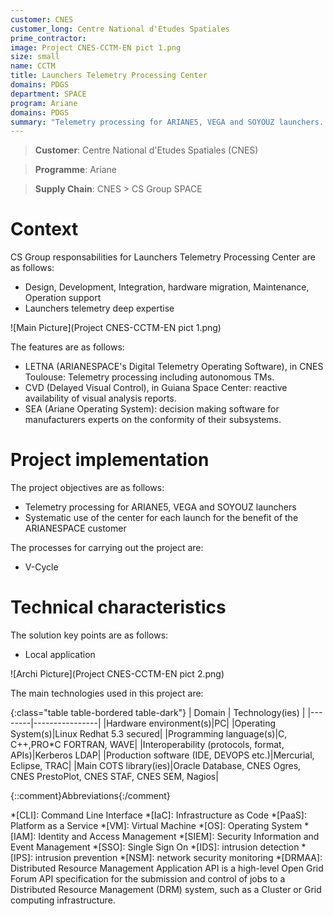 ```yaml
---
customer: CNES
customer_long: Centre National d'Etudes Spatiales
prime_contractor: 
image: Project CNES-CCTM-EN pict 1.png
size: small
name: CCTM
title: Launchers Telemetry Processing Center
domains: PDGS
department: SPACE
program: Ariane
domains: PDGS
summary: "Telemetry processing for ARIANE5, VEGA and SOYOUZ launchers. Systematic use of the center for each launch for the benefit of the ARIANESPACE customer"
---
```


> __Customer__\: Centre National d'Etudes Spatiales (CNES)

> __Programme__\: Ariane

> __Supply Chain__\: CNES >  CS Group SPACE


# Context


CS Group responsabilities for Launchers Telemetry Processing Center are as follows:
* Design, Development, Integration, hardware migration, Maintenance, Operation support
* Launchers telemetry deep expertise

![Main Picture](Project CNES-CCTM-EN pict 1.png)

The features are as follows:
* LETNA (ARIANESPACE's Digital Telemetry Operating Software), in CNES Toulouse:  Telemetry processing including autonomous TMs.
* CVD (Delayed Visual Control), in Guiana Space Center: reactive availability of visual analysis reports.
* SEA (Ariane Operating System): decision making software for manufacturers experts on the conformity of their subsystems.

# Project implementation

The project objectives are as follows:
* Telemetry processing for ARIANE5, VEGA and SOYOUZ launchers
* Systematic use of the center for each launch for the benefit of the ARIANESPACE customer

The processes for carrying out the project are:
* V-Cycle

# Technical characteristics

The solution key points are as follows:
* Local application

![Archi Picture](Project CNES-CCTM-EN pict 2.png)

The main technologies used in this project are:

{:class="table table-bordered table-dark"}
| Domain | Technology(ies) |
|--------|----------------|
|Hardware environment(s)|PC|
|Operating System(s)|Linux Redhat 5.3 secured|
|Programming language(s)|C, C++,PRO*C FORTRAN, WAVE|
|Interoperability (protocols, format, APIs)|Kerberos LDAP|
|Production software (IDE, DEVOPS etc.)|Mercurial, Eclipse, TRAC|
|Main COTS library(ies)|Oracle Database, CNES Ogres, CNES PrestoPlot, CNES STAF, CNES SEM, Nagios|



{::comment}Abbreviations{:/comment}

*[CLI]: Command Line Interface
*[IaC]: Infrastructure as Code
*[PaaS]: Platform as a Service
*[VM]: Virtual Machine
*[OS]: Operating System
*[IAM]: Identity and Access Management
*[SIEM]: Security Information and Event Management
*[SSO]: Single Sign On
*[IDS]: intrusion detection
*[IPS]: intrusion prevention
*[NSM]: network security monitoring
*[DRMAA]: Distributed Resource Management Application API is a high-level Open Grid Forum API specification for the submission and control of jobs to a Distributed Resource Management (DRM) system, such as a Cluster or Grid computing infrastructure.

